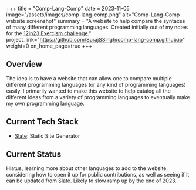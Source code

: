 +++
title = "Comp-Lang-Comp"
date = 2023-11-05
image="/assets/images/comp-lang-comp.png"
alt="Comp-Lang-Comp website screenshot"
summary = "A website to help compare the syntaxes of many different programming languages. Created initially out of my notes for the <a href='https://exercism.org/challenges/12in23'>12in23 Exercism challenge</a>."
project_link="https://github.com/SurajSSingh/comp-lang-comp.github.io"
weight=0
on_home_page=true
+++
## Overview
The idea is to have a website that can allow one to compare multiple different programming languages (or any kind of programming languages) easily. I primarily wanted to make this website to help catalog all the different ideas from a variety of programming languages to eventually make my own programming language.

## Current Tech Stack
* [Slate](https://github.com/slatedocs/slate): Static Site Generator

## Current Status
Hiatus, learning more about other languages to add to the website, considering how to open it up for public contributions, as well as seeing if it can be updated from Slate. Likely to slow ramp up by the end of 2023.